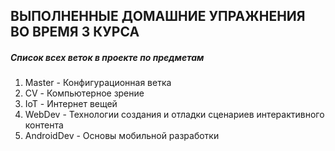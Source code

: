 <h2>ВЫПОЛНЕННЫЕ ДОМАШНИЕ УПРАЖНЕНИЯ ВО ВРЕМЯ 3 КУРСА</h1>
<h5>Список всех веток в проекте по предметам</h5>
<ol>
<li>Master - Конфигурационная ветка</li>
<li>CV - Компьютерное зрение</li>
<li>IoT - Интернет вещей</li>
<li>WebDev - Технологии создания и отладки сценариев интерактивного контента</li>
<li>AndroidDev - Основы мобильной разработки</li>
</ol>
